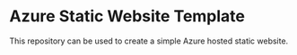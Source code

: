 # Azure Static Website Template
This repository can be used to create a simple Azure hosted static website.
